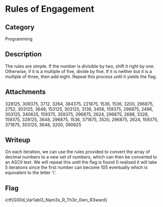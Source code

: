 # Rules of Engagement

## Category
Programming

## Description
The rules are simple. If the number is divisible by two, shift it right by one. Otherwise, if it is a multiple of five, divide by five. If it is neither but it is a multiple of three, then add eight. Repeat this process until it yields the flag.

## Attachments
328125, 309375, 3712, 3264, 384375, 221875, 1536, 1536, 3200, 296875, 2752, 303125, 3648, 153125, 303125, 3136, 3456, 159375, 296875, 2496, 303125, 340625, 159375, 359375, 296875, 2624, 296875, 2688, 3328, 159375, 328125, 3648, 296875, 1536, 371875, 3520, 296875, 2624, 159375, 371875, 303125, 3648, 3200, 390625

## Writeup

On each iteration, we can use the rules provided to convert the array of decimal numbers to a new set of numbers, which can then be converted to an ASCII text.
We will repeat this until the flag is found (I realised it will take 5 iterations since the first number can become 105 eventually which is equivalent to the letter 'i'.

## Flag
ictf{G00d_Var1abl3_Nam3s_R_Th3ir_0wn_R3ward}

